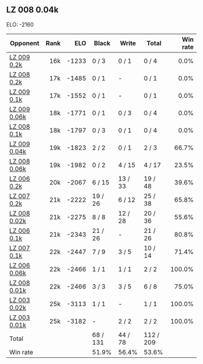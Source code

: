 ## LZ 008 0.04k ##

ELO: -2160

Opponent | Rank | ELO | Black | Write | Total | Win rate
---------|-----:|----:|-------|-------|-------|-------:
[LZ 009 0.2k](LZ%20009%200.2k.md) | 16k | -1233 | 0 / 3 | 0 / 1 | 0 / 4 | 0.0%
[LZ 008 0.2k](LZ%20008%200.2k.md) | 17k | -1485 | 0 / 1 | - | 0 / 1 | 0.0%
[LZ 009 0.1k](LZ%20009%200.1k.md) | 17k | -1552 | 0 / 1 | - | 0 / 1 | 0.0%
[LZ 009 0.06k](LZ%20009%200.06k.md) | 18k | -1771 | 0 / 1 | 0 / 3 | 0 / 4 | 0.0%
[LZ 008 0.1k](LZ%20008%200.1k.md) | 18k | -1797 | 0 / 3 | 0 / 1 | 0 / 4 | 0.0%
[LZ 009 0.04k](LZ%20009%200.04k.md) | 19k | -1823 | 2 / 2 | 0 / 1 | 2 / 3 | 66.7%
[LZ 008 0.06k](LZ%20008%200.06k.md) | 19k | -1982 | 0 / 2 | 4 / 15 | 4 / 17 | 23.5%
[LZ 006 0.2k](LZ%20006%200.2k.md) | 20k | -2067 | 6 / 15 | 13 / 33 | 19 / 48 | 39.6%
[LZ 007 0.2k](LZ%20007%200.2k.md) | 21k | -2222 | 19 / 26 | 6 / 12 | 25 / 38 | 65.8%
[LZ 008 0.02k](LZ%20008%200.02k.md) | 21k | -2275 | 8 / 8 | 12 / 28 | 20 / 36 | 55.6%
[LZ 006 0.1k](LZ%20006%200.1k.md) | 21k | -2343 | 21 / 26 | - | 21 / 26 | 80.8%
[LZ 007 0.1k](LZ%20007%200.1k.md) | 22k | -2447 | 7 / 9 | 3 / 5 | 10 / 14 | 71.4%
[LZ 006 0.06k](LZ%20006%200.06k.md) | 22k | -2466 | 1 / 1 | 1 / 1 | 2 / 2 | 100.0%
[LZ 008 0.01k](LZ%20008%200.01k.md) | 22k | -2466 | 3 / 3 | 3 / 5 | 6 / 8 | 75.0%
[LZ 003 0.02k](LZ%20003%200.02k.md) | 25k | -3113 | 1 / 1 | - | 1 / 1 | 100.0%
[LZ 003 0.01k](LZ%20003%200.01k.md) | 25k | -3182 | - | 2 / 2 | 2 / 2 | 100.0%
Total | | | 68 / 131 | 44 / 78 | 112 / 209 | 
Win rate| | | 51.9% | 56.4% | 53.6% | 
